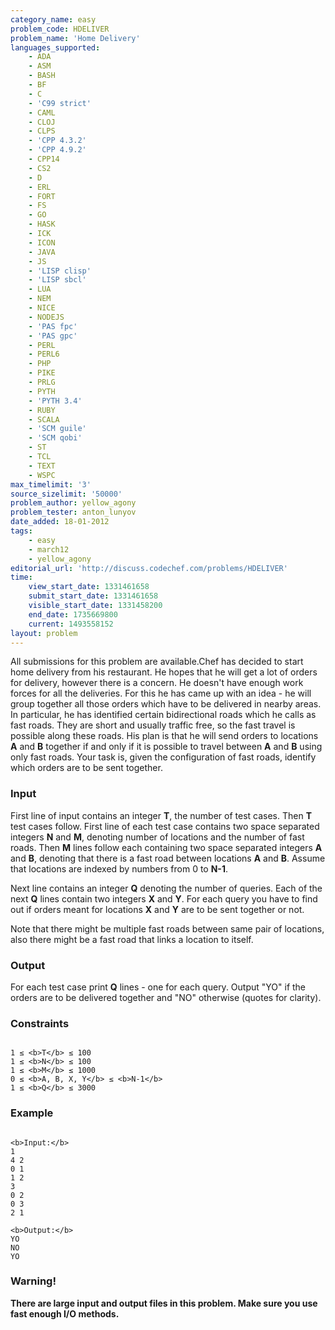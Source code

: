 ```yaml
---
category_name: easy
problem_code: HDELIVER
problem_name: 'Home Delivery'
languages_supported:
    - ADA
    - ASM
    - BASH
    - BF
    - C
    - 'C99 strict'
    - CAML
    - CLOJ
    - CLPS
    - 'CPP 4.3.2'
    - 'CPP 4.9.2'
    - CPP14
    - CS2
    - D
    - ERL
    - FORT
    - FS
    - GO
    - HASK
    - ICK
    - ICON
    - JAVA
    - JS
    - 'LISP clisp'
    - 'LISP sbcl'
    - LUA
    - NEM
    - NICE
    - NODEJS
    - 'PAS fpc'
    - 'PAS gpc'
    - PERL
    - PERL6
    - PHP
    - PIKE
    - PRLG
    - PYTH
    - 'PYTH 3.4'
    - RUBY
    - SCALA
    - 'SCM guile'
    - 'SCM qobi'
    - ST
    - TCL
    - TEXT
    - WSPC
max_timelimit: '3'
source_sizelimit: '50000'
problem_author: yellow_agony
problem_tester: anton_lunyov
date_added: 18-01-2012
tags:
    - easy
    - march12
    - yellow_agony
editorial_url: 'http://discuss.codechef.com/problems/HDELIVER'
time:
    view_start_date: 1331461658
    submit_start_date: 1331461658
    visible_start_date: 1331458200
    end_date: 1735669800
    current: 1493558152
layout: problem
---
```

All submissions for this problem are available.Chef has decided to start home delivery from his restaurant. He hopes that he will get a lot of orders for delivery, however there is a concern. He doesn't have enough work forces for all the deliveries. For this he has came up with an idea - he will group together all those orders which have to be delivered in nearby areas. In particular, he has identified certain bidirectional roads which he calls as fast roads. They are short and usually traffic free, so the fast travel is possible along these roads. His plan is that he will send orders to locations **A** and **B** together if and only if it is possible to travel between **A** and **B** using only fast roads. Your task is, given the configuration of fast roads, identify which orders are to be sent together.

### Input

First line of input contains an integer **T**, the number of test cases. Then **T** test cases follow. First line of each test case contains two space separated integers **N** and **M**, denoting number of locations and the number of fast roads. Then **M** lines follow each containing two space separated integers **A** and **B**, denoting that there is a fast road between locations **A** and **B**. Assume that locations are indexed by numbers from 0 to **N-1**. 

Next line contains an integer **Q** denoting the number of queries. Each of the next **Q** lines contain two integers **X** and **Y**. For each query you have to find out if orders meant for locations **X** and **Y** are to be sent together or not. 

Note that there might be multiple fast roads between same pair of locations, also there might be a fast road that links a location to itself.

### Output

For each test case print **Q** lines - one for each query. Output "YO" if the orders are to be delivered together and "NO" otherwise (quotes for clarity).

### Constraints

```

1 ≤ <b>T</b> ≤ 100
1 ≤ <b>N</b> ≤ 100
1 ≤ <b>M</b> ≤ 1000
0 ≤ <b>A, B, X, Y</b> ≤ <b>N-1</b>
1 ≤ <b>Q</b> ≤ 3000

```
### Example

```

<b>Input:</b>
1
4 2
0 1
1 2
3
0 2
0 3
2 1

<b>Output:</b>
YO
NO
YO

```
### Warning!

**There are large input and output files in this problem. Make sure you use fast enough I/O methods.**